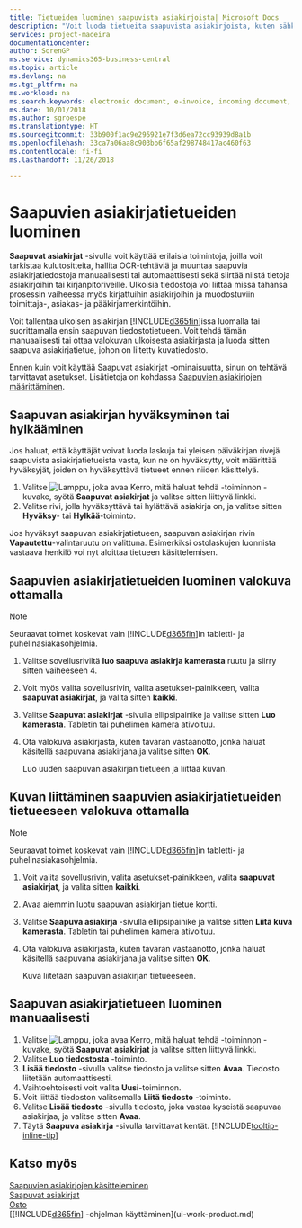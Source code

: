 ```yaml
---
title: Tietueiden luominen saapuvista asiakirjoista| Microsoft Docs
description: "Voit luoda tietueita saapuvista asiakirjoista, kuten sähköisistä laskuista, ja hallita OCR-tehtäviä, sähköistä kaupankäyntiä ja asiakirjojen vaihtopalvelua."
services: project-madeira
documentationcenter: 
author: SorenGP
ms.service: dynamics365-business-central
ms.topic: article
ms.devlang: na
ms.tgt_pltfrm: na
ms.workload: na
ms.search.keywords: electronic document, e-invoice, incoming document, OCR, ecommerce, document exchange, import invoice
ms.date: 10/01/2018
ms.author: sgroespe
ms.translationtype: HT
ms.sourcegitcommit: 33b900f1ac9e295921e7f3d6ea72cc93939d8a1b
ms.openlocfilehash: 33ca7a06aa8c903bb6f65af298748417ac460f63
ms.contentlocale: fi-fi
ms.lasthandoff: 11/26/2018

---
```

# <a name="create-incoming-document-records"></a>Saapuvien asiakirjatietueiden luominen
**Saapuvat asiakirjat** -sivulla voit käyttää erilaisia toimintoja, joilla voit tarkistaa kulutositteita, hallita OCR-tehtäviä ja muuntaa saapuvia asiakirjatiedostoja manuaalisesti tai automaattisesti sekä siirtää niistä tietoja asiakirjoihin tai kirjanpitoriveille. Ulkoisia tiedostoja voi liittää missä tahansa prosessin vaiheessa myös kirjattuihin asiakirjoihin ja muodostuviin toimittaja-, asiakas- ja pääkirjamerkintöihin.

Voit tallentaa ulkoisen asiakirjan [!INCLUDE[d365fin](includes/d365fin_md.md)]issa luomalla tai suorittamalla ensin saapuvan tiedostotietueen. Voit tehdä tämän manuaalisesti tai ottaa valokuvan ulkoisesta asiakirjasta ja luoda sitten saapuva asiakirjatietue, johon on liitetty kuvatiedosto.

Ennen kuin voit käyttää Saapuvat asiakirjat -ominaisuutta, sinun on tehtävä tarvittavat asetukset. Lisätietoja on kohdassa [Saapuvien asiakirjojen määrittäminen](across-how-setup-income-documents.md).

## <a name="to-approve-or-reject-an-incoming-document"></a>Saapuvan asiakirjan hyväksyminen tai hylkääminen
Jos haluat, että käyttäjät voivat luoda laskuja tai yleisen päiväkirjan rivejä saapuvista asiakirjatietueista vasta, kun ne on hyväksytty, voit määrittää hyväksyjät, joiden on hyväksyttävä tietueet ennen niiden käsittelyä.

1. Valitse ![Lamppu, joka avaa Kerro, mitä haluat tehdä -toiminnon](media/ui-search/search_small.png "Kerro, mitä haluat tehdä") -kuvake, syötä **Saapuvat asiakirjat** ja valitse sitten liittyvä linkki.
2. Valitse rivi, jolla hyväksyttävä tai hylättävä asiakirja on, ja valitse sitten **Hyväksy**- tai **Hylkää**-toiminto.

Jos hyväksyt saapuvan asiakirjatietueen, saapuvan asiakirjan rivin **Vapautettu**-valintaruutu on valittuna. Esimerkiksi ostolaskujen luonnista vastaava henkilö voi nyt aloittaa tietueen käsittelemisen.

## <a name="to-create-an-incoming-document-record-by-taking-a-photo"></a>Saapuvien asiakirjatietueiden luominen valokuva ottamalla
> [!NOTE]  
>   Seuraavat toimet koskevat vain [!INCLUDE[d365fin](includes/d365fin_md.md)]in tabletti- ja puhelinasiakasohjelmia.

1. Valitse sovellusriviltä **luo saapuva asiakirja kamerasta** ruutu ja siirry sitten vaiheeseen 4.
2. Voit myös valita sovellusrivin, valita asetukset-painikkeen, valita **saapuvat asiakirjat**, ja valita sitten **kaikki**.
3. Valitse **Saapuvat asiakirjat** -sivulla ellipsipainike ja valitse sitten **Luo kamerasta**. Tabletin tai puhelimen kamera ativoituu.
4. Ota valokuva asiakirjasta, kuten tavaran vastaanotto, jonka haluat käsitellä saapuvana asiakirjana,ja valitse sitten **OK**.

    Luo uuden saapuvan asiakirjan tietueen ja liittää kuvan.

## <a name="to-attach-an-image-to-an-incoming-document-record-by-taking-a-photo"></a>Kuvan liittäminen saapuvien asiakirjatietueiden tietueeseen valokuva ottamalla
> [!NOTE]  
>   Seuraavat toimet koskevat vain [!INCLUDE[d365fin](includes/d365fin_md.md)]in tabletti- ja puhelinasiakasohjelmia.

1. Voit valita sovellusrivin, valita asetukset-painikkeen, valita **saapuvat asiakirjat**, ja valita sitten **kaikki**.
2. Avaa aiemmin luotu saapuvan asiakirjan tietue kortti.
3. Valitse **Saapuva asiakirja** -sivulla ellipsipainike ja valitse sitten **Liitä kuva kamerasta**. Tabletin tai puhelimen kamera ativoituu.
4. Ota valokuva asiakirjasta, kuten tavaran vastaanotto, jonka haluat käsitellä saapuvana asiakirjana,ja valitse sitten **OK**.

    Kuva liitetään saapuvan asiakirjan tietueeseen.

## <a name="to-create-an-incoming-document-record-manually"></a>Saapuvan asiakirjatietueen luominen manuaalisesti
1. Valitse ![Lamppu, joka avaa Kerro, mitä haluat tehdä -toiminnon](media/ui-search/search_small.png "Kerro, mitä haluat tehdä") -kuvake, syötä **Saapuvat asiakirjat** ja valitse sitten liittyvä linkki.
2. Valitse **Luo tiedostosta** -toiminto.  
3. **Lisää tiedosto** -sivulla valitse tiedosto ja valitse sitten **Avaa**. Tiedosto liitetään automaattisesti.
4. Vaihtoehtoisesti voit valita **Uusi**-toiminnon.
5. Voit liittää tiedoston valitsemalla **Liitä tiedosto** -toiminto.
6. Valitse **Lisää tiedosto** -sivulla tiedosto, joka vastaa kyseistä saapuvaa asiakirjaa, ja valitse sitten **Avaa**.
7. Täytä **Saapuva asiakirja** -sivulla tarvittavat kentät. [!INCLUDE[tooltip-inline-tip](includes/tooltip-inline-tip_md.md)]

## <a name="see-also"></a>Katso myös
[Saapuvien asiakirjojen käsitteleminen](across-process-income-documents.md)  
[Saapuvat asiakirjat](across-income-documents.md)  
[Osto](purchasing-manage-purchasing.md)  
[[!INCLUDE[d365fin](includes/d365fin_md.md)] -ohjelman käyttäminen](ui-work-product.md)

